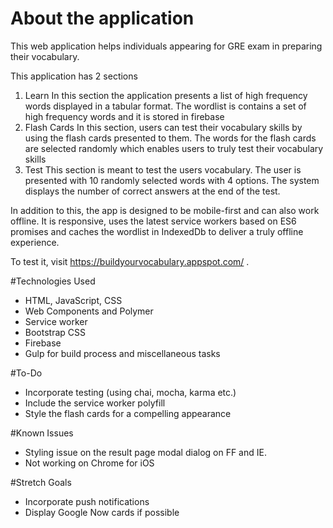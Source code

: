 # About the application
This web application helps individuals appearing for GRE exam in preparing their vocabulary. 

This application has 2 sections
1. Learn
	In this section the application presents a list of high frequency words displayed in a tabular format. The wordlist is contains a set of high frequency words and it is stored in firebase
2. Flash Cards
	In this section, users can test their vocabulary skills by using the flash cards presented to them. The words for the flash cards are selected randomly which enables users to truly test their vocabulary skills
3. Test
	This section is meant to test the users vocabulary. The user is presented with 10 randomly selected words with 4 options. The system displays the number of correct answers at the end of the test.

In addition to this, the app is designed to be mobile-first and can also work offline. It is responsive, uses the latest service workers based on ES6 promises and caches the wordlist in IndexedDb to deliver a truly offline experience. 

To test it, visit https://buildyourvocabulary.appspot.com/ . 

#Technologies Used
- HTML, JavaScript, CSS
- Web Components and Polymer
- Service worker
- Bootstrap CSS
- Firebase
- Gulp for build process and miscellaneous tasks

#To-Do
- Incorporate testing (using chai, mocha, karma etc.)
- Include the service worker polyfill
- Style the flash cards for a compelling appearance

#Known Issues
- Styling issue on the result page modal dialog on FF and IE.
- Not working on Chrome for iOS

#Stretch Goals
- Incorporate push notifications
- Display Google Now cards if possible
